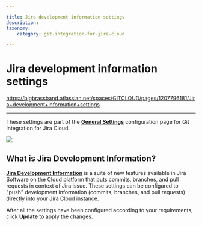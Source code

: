 ```yaml
---

title: Jira development information settings
description:
taxonomy:
    category: git-integration-for-jira-cloud

---
```


# Jira development information settings

<https://bigbrassband.atlassian.net/spaces/GITCLOUD/pages/1207796181/Jira+development+information+settings>

* * *

These settings are part of the [**General Settings**](/git-integration-for-jira-cloud/General-Settings) configuration page for Git Integration for Jira Cloud.

![](https://bigbrassband.atlassian.net/wiki/download/thumbnails/1207796181/gitcloud-gencfg-jira-dev-info.png?version=1&modificationDate=1645097837632&cacheVersion=1&api=v2&width=548&height=253)

## What is Jira Development Information?

[**Jira Development Information**](/wiki/spaces/GITCLOUD/pages/138772493/Jira+Development+Information) is a suite of new features available in Jira Software on the Cloud platform that puts commits, branches, and pull requests in context of Jira issue. These settings can be configured to "push" development information (commits, branches, and pull requests) directly into your Jira Cloud instance.

After all the settings have been configured according to your requirements, click **Update** to apply the changes.

